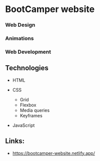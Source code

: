# BootCamper website

### Web Design

### Animations

### Web Development

## Technologies

- HTML

- CSS
  - Grid
  - Flexbox
  - Media queries
  - Keyframes
- JavaScript

## Links:
  - https://bootcamper-website.netlify.app/
